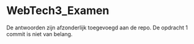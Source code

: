 # WebTech3_Examen
De antwoorden zijn afzonderlijk toegevoegd aan de repo.
De opdracht 1 commit is niet van belang. 
